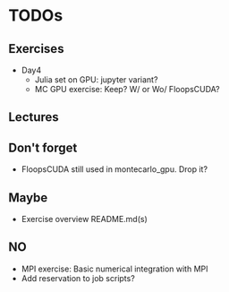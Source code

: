# TODOs

## Exercises

* Day4
  - Julia set on GPU: jupyter variant?
  - MC GPU exercise: Keep? W/ or Wo/ FloopsCUDA? 

## Lectures


## Don't forget

* FloopsCUDA still used in montecarlo_gpu. Drop it?

## Maybe

* Exercise overview README.md(s)

## NO

* MPI exercise: Basic numerical integration with MPI
* Add reservation to job scripts?

